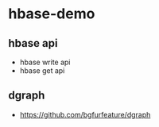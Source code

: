 # hbase-demo


## hbase api ##

* hbase write api
* hbase get api

## dgraph ##

* https://github.com/bgfurfeature/dgraph